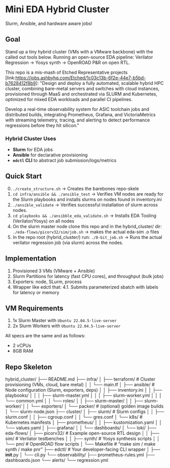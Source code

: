 # Mini EDA Hybrid Cluster
Slurm, Ansible, and hardware aware jobs!

## Goal
Stand up a tiny hybrid cluster (VMs with a VMware backbone) with the called out tools below.
  Running an open-source EDA pipeline: Verilator Regression -> Yosys synth -> OpenROAD P&R on open RTL.

This repo is a mis-mash of Etched Representative projects [link:https://jobs.ashbyhq.com/Etched/1c03c13b-6f2e-44e7-b5bd-b7628412f8b9]:
"Design and deploy a fully automated, scalable hybrid HPC cluster, combining bare-metal servers and switches with cloud instances, provisioned through MaaS and orchestrated via SLURM and Kubernetes, optimized for mixed EDA workloads and parallel CI pipelines.

Develop a real-time observability system for ASIC toolchain jobs and distributed builds, integrating Prometheus, Grafana, and VictoriaMetrics with streaming telemetry, tracing, and alerting to detect performance regressions before they hit silicon."

### Hybrid Cluster Uses
- **Slurm** for EDA jobs
- **Ansible** for declarative provisioning
- **`edctl` CLI** to abstract job submission/logs/metrics

## Quick Start
0. `./create_structure.sh` -> Creates the barebones repo-skele
1. `cd infra/ansible && ./ansible_test` -> Verifies VM nodes are ready for the Slurm playbooks and installs slurms on nodes found in inventory.ini
2. `./ansible_validate` -> Verifies successful installation of slurm across nodes.
3. `cd playbooks && ./ansibble_eda_validate.sh` -> Installs EDA Tooling (Verilator/Yosys) on all nodes
3. On the slurm master node clone this repo and in the hybrid_cluster/ dir: `./eda-flows/picorv32/sim/job.sh` -> makes the actual eda-sim .o files
4. In the repo root (hybrid_cluster/) run: `./8-bit_job.sh` -> Runs the actual verilator regression job (via slurm) across the nodes.


## Implementation
1. Provisioned 3 VMs (VMware + Ansible)
2. Slurm Partitions for latency (fast CPU cores), and throughput (bulk jobs)
3. Exporters: node, SLurm, process
4. Wrapper like edctl that:
4.1. Submits parameterized sbatch with labels for latency or memory

## VM Requirements
1. 1x Slurm Master with `Ubuntu 22.04.5-live-server`
2. 2x Slurm Workers with `Ubuntu 22.04.5-live-server`

All specs are the same and as follows:
- 2 vCPUs
- 8GB RAM


## Repo Skeleton

hybrid_cluster/
├── README.md
├── infra/
│   ├── terraform/          # Cluster provisioning (VMs, cloud, bare metal)
│   │   └── main.tf
│   ├── ansible/            # Node configuration (Slurm, exporters, deps)
│   │   ├── inventory.ini
│   │   ├── playbooks/
│   │   │   ├── slurm-master.yml
│   │   │   ├── slurm-worker.yml
│   │   │   └── common.yml
│   │   └── roles/
│   │       ├── slurm-master/
│   │       ├── slurm-worker/
│   │       └── exporters/
│   └── packer/             # (optional) golden image builds
│       └── slurm-node.json
├── cluster/
│   ├── slurm/              # Slurm configs
│   │   ├── slurm.conf
│   │   ├── cgroup.conf
│   │   └── gres.conf
│   └── k8s/                # Kubernetes manifests
│       ├── prometheus/
│       │   ├── kustomization.yaml
│       │   └── values.yaml
│       ├── grafana/
│       │   └── dashboards/
│       └── loki/
├── eda-flows/
│   ├── picorv32/           # Example open-source RTL design
│   │   ├── sim/            # Verilator testbenches
│   │   ├── synth/          # Yosys synthesis scripts
│   │   └── pnr/            # OpenROAD flow scripts
│   └── Makefile            # “make sim / make synth / make pnr”
├── edctl/                  # Your developer-facing CLI wrapper
│   ├── __init__.py
│   └── cli.py
└── observability/
    ├── prometheus-rules.yml
    ├── dashboards.json
    └── alerts/
        └── regression.yml
